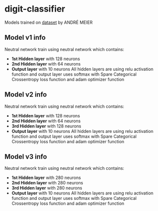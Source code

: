 # digit-classifier

Models trained on [dataset](https://www.kaggle.com/datasets/olafkrastovski/handwritten-digits-0-9) by ANDRÉ MEIER

## Model v1 info

Neutral network train using neutral network which contains:

- **1st Hidden layer** with 128 neurons
- **2nd Hidden layer** with 64 neurons
- **Output layer** with 10 neurons
  All hidden layers are using relu activation function and output layer uses softmax with Spare Categorical Crossentropy loss function and adam optimizer function

## Model v2 info

Neutral network train using neutral network which contains:

- **1st Hidden layer** with 128 neurons
- **2nd Hidden layer** with 64 neurons
- **3rd Hidden layer** with 128 neurons
- **Output layer** with 10 neurons
  All hidden layers are using relu activation function and output layer uses softmax with Spare Categorical Crossentropy loss function and adam optimizer function

## Model v3 info

Neutral network train using neutral network which contains:

- **1st Hidden layer** with 280 neurons
- **2nd Hidden layer** with 280 neurons
- **3rd Hidden layer** with 280 neurons
- **Output layer** with 10 neurons
  All hidden layers are using relu activation function and output layer uses softmax with Spare Categorical Crossentropy loss function and adam optimizer function
